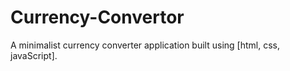 # Currency-Convertor
A minimalist currency converter application built using [html, css, javaScript]. 
